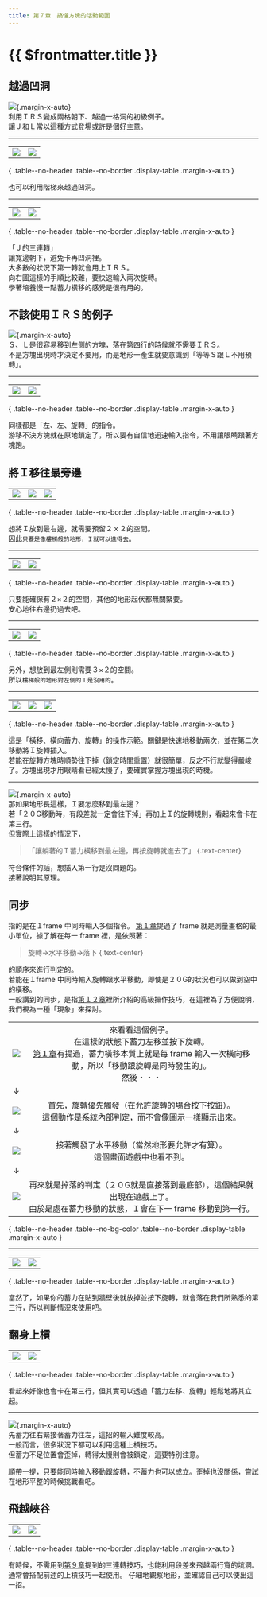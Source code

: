 ```yaml
---
title: 第７章　搞懂方塊的活動範圍
---
```


# {{ $frontmatter.title }}

## 越過凹洞

![](/img/7/12.gif){.margin-x-auto}  
利用ＩＲＳ變成兩格朝下、越過一格洞的初級例子。  
讓Ｊ和Ｌ常以這種方式登場或許是個好主意。  

------

|      |      |
| :--: | :--: |
| ![](/img/7/14.gif) | ![](/img/7/15.gif) |

{ .table--no-header .table--no-border .display-table .margin-x-auto }

也可以利用階梯來越過凹洞。  

------

|      |      |
| :--: | :--: |
| ![](/img/7/16.gif) | ![](/img/7/17.gif) |

{ .table--no-header .table--no-border .display-table .margin-x-auto }

「Ｊ的三連轉」  
讓寬邊朝下，避免卡再凹洞裡。  
大多數的狀況下第一轉就會用上ＩＲＳ。  
向右圖這樣的手順比較難，要快速輸入兩次旋轉。  
學著培養慢一點蓄力橫移的感覺是很有用的。  


## 不該使用ＩＲＳ的例子

![](/img/7/18.gif){.margin-x-auto}  
Ｓ、Ｌ是很容易移到左側的方塊，落在第四行的時候就不需要ＩＲＳ。  
不是方塊出現時才決定不要用，而是地形一產生就要意識到「等等Ｓ跟Ｌ不用預轉」。  

------

|      |      |
| :--: | :--: |
| ![](/img/7/19.gif) | ![](/img/7/20.gif) |

{ .table--no-header .table--no-border .display-table .margin-x-auto }

同樣都是「左、左、旋轉」的指令。  
游移不決方塊就在原地鎖定了，所以要有自信地迅速輸入指令，不用讓眼睛跟著方塊跑。  


## 將Ｉ移往最旁邊

|      |      |      |
| :--: | :--: | :--: |
| ![](/img/7/red.gif) | ![](/img/7/red2.gif) | ![](/img/7/red3.gif) | 

{ .table--no-header .table--no-border .display-table .margin-x-auto }

想將Ｉ放到最右邊，就需要預留２ｘ２的空間。  
因此`只要是像樓梯般的地形，Ｉ就可以進得去`。  

------

|      |      |
| :--: | :--: |
| ![](/img/7/21.gif) | ![](/img/7/22.gif) |

{ .table--no-header .table--no-border .display-table .margin-x-auto }

只要能確保有２×２的空間，其他的地形起伏都無關緊要。  
安心地往右邊扔過去吧。  

------

|      |      |
| :--: | :--: |
| ![](/img/7/red4.gif) | ![](/img/7/red5.gif) |

{ .table--no-header .table--no-border .display-table .margin-x-auto }

另外，想放到最左側則需要３×２的空間。  
所以`樓梯般的地形對左側的Ｉ是沒用的`。  

------

|      |      |      |
| :--: | :--: | :--: |
| ![](/img/7/25.gif) | ![](/img/7/26.gif) | ![](/img/7/24.gif) | 

{ .table--no-header .table--no-border .display-table .margin-x-auto }

這是「橫移、橫向蓄力、旋轉」的操作示範。關鍵是快速地移動兩次，並在第二次移動將Ｉ旋轉插入。  
若能在旋轉方塊時順勢往下掉（鎖定時間重置）就很簡單，反之不行就變得嚴峻了。方塊出現才用眼睛看已經太慢了，要確實掌握方塊出現的時機。  

------

![](/img/7/01.png){.margin-x-auto}  
那如果地形長這樣，Ｉ要怎麼移到最左邊？  
若「２０G移動時，有段差就一定會往下掉」再加上Ｉ的旋轉規則，看起來會卡在第三行。  
但實際上這樣的情況下，  

> 「讓躺著的Ｉ蓄力橫移到最左邊，再按旋轉就進去了」  {.text-center}

符合條件的話，想插入第一行是沒問題的。  
接著說明其原理。  



## 同步

指的是在１frame 中同時輸入多個指令。
[第１章](./1.md)提過了 frame 就是測量畫格的最小單位，據了解在每一 frame 裡，是依照著：

> 旋轉→水平移動→落下  {.text-center}

的順序來進行判定的。  
若能在１frame 中同時輸入旋轉跟水平移動，即使是２０G的狀況也可以做到空中的橫移。  
一般講到的同步，是指[第１２章](./12.md)裡所介紹的高級操作技巧，在這裡為了方便說明，我們視為一種「現象」來探討。  


| |  |
| :--: | :--: |
| ![](/img/7/02.png) | 來看看這個例子。<br>在這樣的狀態下蓄力左移並按下旋轉。<br>[第１章](./1.md)有提過，蓄力橫移本質上就是每 frame 輸入一次橫向移動，所以「移動跟旋轉是同時發生的」。<br>然後・・・ |
| ↓ |  |
| ![](/img/7/03.png) | 首先，旋轉優先觸發（在允許旋轉的場合按下按鈕）。<br>這個動作是系統內部判定，而不會像圖示一樣顯示出來。 |
| ↓ |  |
| ![](/img/7/04.png) | 接著觸發了水平移動（當然地形要允許才有算）。<br>這個畫面遊戲中也看不到。 |
| ↓ |  |
| ![](/img/7/05.png) | 再來就是掉落的判定（２０G就是直接落到最底部），這個結果就出現在遊戲上了。<br>由於是處在蓄力移動的狀態，Ｉ會在下一 frame 移動到第一行。 |

{ .table--no-header .table--no-bg-color .table--no-border .display-table .margin-x-auto }

------

| | |
| :--: | :--: |
| ![](/img/7/06.gif) | ![](/img/7/07.gif) | 

{ .table--no-header .table--no-border .display-table .margin-x-auto }

當然了，如果你的蓄力在貼到牆壁後就放掉並按下旋轉，就會落在我們所熟悉的第三行，所以判斷情況來使用吧。


## 翻身上槓

|      |      |
| :--: | :--: |
| ![](/img/7/purple.gif) | ![](/img/7/08.gif) |

{ .table--no-header .table--no-border .display-table .margin-x-auto }

看起來好像也會卡在第三行，但其實可以透過「蓄力左移、旋轉」輕鬆地將其立起。  

------

![](/img/7/09.gif){.margin-x-auto}  
先蓄力往右緊接著蓄力往左，這招的輸入難度較高。  
一般而言，很多狀況下都可以利用這種上槓技巧。  
但蓄力不足位置會歪掉，轉得太慢則會被鎖定，這要特別注意。  

順帶一提，只要能同時輸入移動跟旋轉，不蓄力也可以成立。歪掉也沒關係，嘗試在地形平整的時候挑戰看吧。  


## 飛越峽谷

|      |      |
| :--: | :--: |
| ![](/img/7/10.gif) | ![](/img/7/11.gif) |

{ .table--no-header .table--no-border .display-table .margin-x-auto }

有時候，不需用到[第９章](./9.md)提到的三連轉技巧，也能利用段差來飛越兩行寬的坑洞。  
通常會搭配前述的上槓技巧一起使用。
仔細地觀察地形，並確認自己可以使出這一招。
